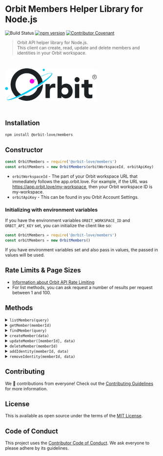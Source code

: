 # Orbit Members Helper Library for Node.js

![Build Status](https://github.com/orbit-love/js-orbit-members/workflows/CI/badge.svg)
[![npm version](https://badge.fury.io/js/%40orbit-love%2Fmembers.svg)](https://badge.fury.io/js/%40orbit-love%2Fmembers)
[![Contributor Covenant](https://img.shields.io/badge/Contributor%20Covenant-2.0-4baaaa.svg)](.github/CODE_OF_CONDUCT.md)

> Orbit API helper library for Node.js. <br>This client can create, read, update and delete members and identities in your Orbit workspace.

<img src=".github/logo.png" alt="Orbit" style="max-width: 300px; margin: 2em 0;">

## Installation

```
npm install @orbit-love/members
```

## Constructor

```js
const OrbitMembers = require('@orbit-love/members')
const orbitMembers = new OrbitMembers(orbitWorkspaceId, orbitApiKey)
```

* `orbitWorkspaceId` - The part of your Orbit workspace URL that immediately follows the app.orbit.love. For example, if the URL was https://app.orbit.love/my-workspace, then your Orbit workspace ID is my-workspace.
* `orbitApiKey` - This can be found in you Orbit Account Settings.

### Initializing with environment variables

If you have the environment variables `ORBIT_WORKSPACE_ID` and `ORBIT_API_KEY` set, you can initialize the client like so:

```js
const OrbitMembers = require('@orbit-love/members')
const orbitMembers = new OrbitMembers()
```

If you have environment variables set and also pass in values, the passed in values will be used.

## Rate Limits & Page Sizes

- [Information about Orbit API Rate Limiting](https://docs.orbit.love/reference#rate-limiting)
- For list methods, you can ask request a number of results per request between 1 and 100.

## Methods

<details>
<summary><code>listMembers(query)</code></summary>

```js
const query = {
    page: 1,
    items: 50,
    company: 'ACME Corp'
}

orbitMembers.listMembers(query).then(data => {
    console.log(data)
}).catch(error => {
    console.error(error)
})
```

`options` is not a required parameter, but can include any query parameter shown in our API reference.

[List members in a workspace API reference](https://docs.orbit.love/reference/get_-workspace-id-members)
</details>

<details>
<summary><code>getMember(memberId)</code></summary>

```js
const memberId = 'janesmith04'

getMember(memberId).then(data => {
    console.log(data)
}).catch(error => {
    console.error(error)
})
```

[Get a member API reference](https://docs.orbit.love/reference/get_-workspace-id-members-id)
</details>

<details>
<summary><code>findMember(query)</code></summary>

```js
const query = {
    source: 'youtube',
    username: 'janesmith1990'
}

orbitMembers.findMember(query).then(data => {
    console.log(data)
}).catch(error => {
    console.error(error)
})
```

Provide a source and one of username/uid/email params to return a member with that identity, if one exists. Common values for `source` include `github`, `twitter`, and `email`.

[Fine a member by an identity API reference](https://docs.orbit.love/reference/get_-workspace-id-members-find)
</details>

<details>
<summary><code>createMember(data)</code></summary>

```js
const data = {
    member: {
        twitter: 'janesmith_',
        name: 'jane Smith',
        tags: ['champion', 'feedback']
    }
}

orbitMembers.createMember(data).then(data => {
    console.log(data)
}).catch(error => {
    console.error(error)
})

```

[Create a member API reference](https://docs.orbit.love/reference/post_-workspace-id-members)
</details>

<details>
<summary><code>updateMember([memberId], data)</code></summary>

```js
const memberId = 'janesmith04'
const data = {
    bio: 'New bio'
}

orbitMembers.updateMember(memberId, data).then(data => {
    console.log(data)
}).catch(error => {
    console.error(error)
})
```

You can omit `memberId` and provide only the data object, but you must then provide an identity object.

[Update a member with memberID API Reference](https://docs.orbit.love/reference/put_-workspace-id-members-id)

[Update a member without memberId API reference](https://docs.orbit.love/reference/post_-workspace-id-members)
</details>

<details>
<summary><code>deleteMember(memberId)</code></summary>

```js
const memberId = 'janesmith04'

orbitMembers.deleteMember(memberId).then(data => {
    console.log(data)
}).catch(error => {
    console.error(error)
})
```

[Delete a member API reference](https://docs.orbit.love/reference/delete_-workspace-id-members-id)

</details>

<details>
<summary><code>addIdentity(memberId, data)</code></summary>

```js
const memberId = 'janesmith04'
const data = {
    source: 'youtube',
    username: 'janesmith1990'
}

orbitMembers.addIdentity(memberId, data).then(data => {
    console.log(data)
}).catch(error => {
    console.error(error)
})
```
</details>

<details>
<summary><code>removeIdentity(memberId, data)</code></summary>

```js
const memberId = 'janesmith04'
const data = {
    source: 'youtube',
    username: 'janesmith1990'
}

orbitMembers.removeIdentity(memberId, data).then(data => {
    console.log(data)
}).catch(error => {
    console.error(error)
})
```
</details>

## Contributing

We 💜 contributions from everyone! Check out the [Contributing Guidelines](.github/CONTRIBUTING.md) for more information.

## License

This is available as open source under the terms of the [MIT License](LICENSE).

## Code of Conduct

This project uses the [Contributor Code of Conduct](.github/CODE_OF_CONDUCT.md). We ask everyone to please adhere by its guidelines.
